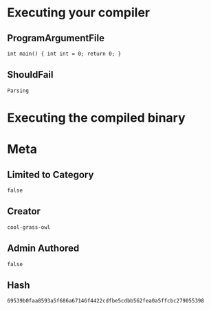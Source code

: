 # Executing your compiler

## ProgramArgumentFile

```
int main() { int int = 0; return 0; }
```

## ShouldFail

```
Parsing
```

# Executing the compiled binary

# Meta

## Limited to Category

```
false
```

## Creator

```
cool-grass-owl
```

## Admin Authored

```
false
```

## Hash

```
69539b0faa8593a5f686a67146f4422cdfbe5cdbb562fea0a5ffcbc279055398
```
